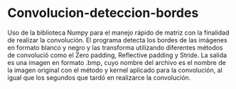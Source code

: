 # Convolucion-deteccion-bordes
Uso de la biblioteca Numpy para el manejo rápido de matriz con la finalidad de realizar la convolución.
El programa detecta los bordes de las imágenes en formato blanco y negro y las transforma utilizando diferentes
métodos de convolució como el Zero padding, Reflective padding y Stride. La salida es una imagen en formato .bmp,
cuyo nombre del archivo es el nombre de la imagen original con el método y kernel aplicado para la convolución, al 
igual que los segundos que tardó en realizarce la convolución.
